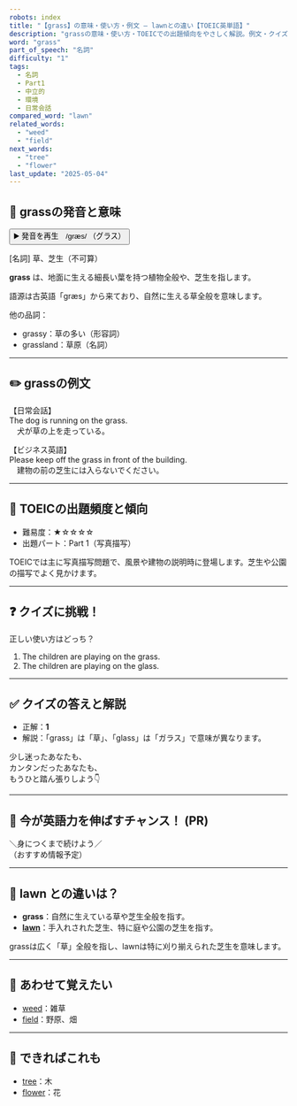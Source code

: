 ```yaml
---
robots: index
title: "【grass】の意味・使い方・例文 ― lawnとの違い【TOEIC英単語】"
description: "grassの意味・使い方・TOEICでの出題傾向をやさしく解説。例文・クイズ付きでlawnとの違いもわかりやすく学べます。"
word: "grass"
part_of_speech: "名詞"
difficulty: "1"
tags:
  - 名詞
  - Part1
  - 中立的
  - 環境
  - 日常会話
compared_word: "lawn"
related_words:
  - "weed"
  - "field"
next_words:
  - "tree"
  - "flower"
last_update: "2025-05-04"
---
```


## 🔰 grassの発音と意味

<button class="play-audio" onclick="playTTS('grass')">
  <span class="play-audio-main">
    ▶️ 発音を再生　/ɡræs/
  </span>
  <span class="play-audio-sub">
    （グラス）
  </span>
</button>

[名詞] 草、芝生（不可算）

**grass** は、地面に生える細長い葉を持つ植物全般や、芝生を指します。

語源は古英語「græs」から来ており、自然に生える草全般を意味します。

他の品詞：  
- grassy：草の多い（形容詞）
- grassland：草原（名詞）

---

## ✏️ grassの例文

【日常会話】  
The dog is running on the grass.  
　犬が草の上を走っている。

【ビジネス英語】  
Please keep off the grass in front of the building.  
　建物の前の芝生には入らないでください。

---

## 🎯 TOEICの出題頻度と傾向

- 難易度：★☆☆☆☆
- 出題パート：Part 1（写真描写）

TOEICでは主に写真描写問題で、風景や建物の説明時に登場します。芝生や公園の描写でよく見かけます。

---

## ❓ クイズに挑戦！

正しい使い方はどっち？

1. The children are playing on the grass.  
2. The children are playing on the glass.

---

## ✅ クイズの答えと解説

- 正解：**1**
- 解説：「grass」は「草」、「glass」は「ガラス」で意味が異なります。

少し迷ったあなたも、  
カンタンだったあなたも、  
もうひと踏ん張りしよう👇️

---

## 🚀 今が英語力を伸ばすチャンス！ (PR)

<div class="info-center">
＼身につくまで続けよう／<br>  
（おすすめ情報予定）
</div>

---

## 🤔  lawn との違いは？

- **grass**：自然に生えている草や芝生全般を指す。
- **[lawn](/word/lawn/)**：手入れされた芝生、特に庭や公園の芝生を指す。

grassは広く「草」全般を指し、lawnは特に刈り揃えられた芝生を意味します。

---

## 🧩 あわせて覚えたい

- [weed](/word/weed/)：雑草
- [field](/word/field/)：野原、畑

---

## 📖 できればこれも

- [tree](/word/tree/)：木
- [flower](/word/flower/)：花

<!-- cvid: aid04_bid24 -->
